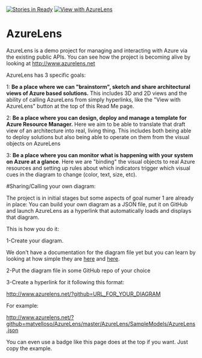 [![Stories in Ready](https://badge.waffle.io/matvelloso/AzureLens.png?label=ready&title=Ready)](https://waffle.io/matvelloso/AzureLens)
[![View with AzureLens](https://azurelenspublic.blob.core.windows.net/img/azurelensbadge.png)](http://www.azurelens.net/?github=matvelloso/AzureLens/master/AzureLens/SampleModels/AzureLens.json)

# AzureLens
AzureLens is a demo project for managing and interacting with Azure via the existing public APIs. You can see how the project is becoming alive by looking at http://www.azurelens.net

AzureLens has 3 specific goals:

1: <b>Be a place where we can "brainstorm", sketch and share architectural views of Azure based solutions.</b> This includes 3D and 2D views and the ability of calling AzureLens from simply hyperlinks, like the "View with AzureLens" button at the top of this Read Me page.

2: <b>Be a place where you can design, deploy and manage a template for Azure Resource Manager.</b> Here we aim to be able to translate that draft view of an architecture into real, living thing. This includes both being able to deploy solutions but also being able to operate on them from the visual objects on AzureLens

3: <b>Be a place where you can monitor what is happening with your system on Azure at a glance</b>. Here we are "binding" the visual objects to real Azure resources and setting up rules about which indicators trigger which visual cues in the diagram to change (color, text, size, etc).

#Sharing/Calling your own diagram:

The project is in initial stages but some aspects of goal numer 1 are already in place: You can build your own diagram as a JSON file, put it on GitHub and launch AzureLens as a hyperlink that automatically loads and displays that diagram.

This is how you do it:

1-Create your diagram. 

We don't have a documentation for the diagram file yet but you can learn by looking at how simple they are <a href="https://github.com/matvelloso/AzureLens/blob/master/AzureLens/SampleModels/AzureLens.json">here</a> and <a href="https://github.com/matvelloso/AzureLens/blob/master/AzureLens/SampleModels/FaceDemo.json">here</a>.

2-Put the diagram file in some GitHub repo of your choice

3-Create a hyperlink for it following this format:

http://www.azurelens.net/?github=URL_FOR_YOUR_DIAGRAM

For example:

http://www.azurelens.net/?github=matvelloso/AzureLens/master/AzureLens/SampleModels/AzureLens.json

You can even use a badge like this page does at the top if you want. Just copy the example.

